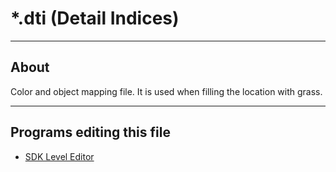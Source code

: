 # *.dti (Detail Indices)

___

## About

Color and object mapping file. It is used when filling the location with grass.

___

## Programs editing this file

- [SDK Level Editor](../../../modding-tools/sdk/level-editor/README.md)
